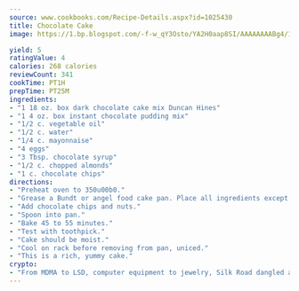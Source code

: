 ```yaml
---
source: www.cookbooks.com/Recipe-Details.aspx?id=1025430
title: Chocolate Cake
image: https://1.bp.blogspot.com/-f-w_qY3Osto/YA2H0aap8SI/AAAAAAAABg4/17myAO5s9b8JksYvWDXpYkaDlcY0g6k_gCLcBGAsYHQ/s296/3.png

yield: 5
ratingValue: 4
calories: 268 calories
reviewCount: 341
cookTime: PT1H
prepTime: PT25M
ingredients:
- "1 18 oz. box dark chocolate cake mix Duncan Hines"
- "1 4 oz. box instant chocolate pudding mix"
- "1/2 c. vegetable oil"
- "1/2 c. water"
- "1/4 c. mayonnaise"
- "4 eggs"
- "3 Tbsp. chocolate syrup"
- "1/2 c. chopped almonds"
- "1 c. chocolate chips"
directions:
- "Preheat oven to 350u00b0."
- "Grease a Bundt or angel food cake pan. Place all ingredients except chocolate chips and nuts in a large bowl; beat by hand as the batter is very thick."
- "Add chocolate chips and nuts."
- "Spoon into pan."
- "Bake 45 to 55 minutes."
- "Test with toothpick."
- "Cake should be moist."
- "Cool on rack before removing from pan, uniced."
- "This is a rich, yummy cake."
crypto:
- "From MDMA to LSD, computer equipment to jewelry, Silk Road dangled a menu listing all the greatest things Bitcoin can buy."
---
```

